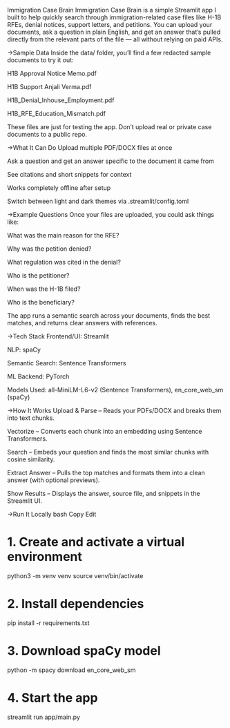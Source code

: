 Immigration Case Brain
Immigration Case Brain is a simple Streamlit app I built to help quickly search through immigration-related case files like H-1B RFEs, denial notices, support letters, and petitions.
You can upload your documents, ask a question in plain English, and get an answer that’s pulled directly from the relevant parts of the file — all without relying on paid APIs.

->Sample Data
Inside the data/ folder, you’ll find a few redacted sample documents to try it out:

H1B Approval Notice Memo.pdf

H1B Support Anjali Verma.pdf

H1B_Denial_Inhouse_Employment.pdf

H1B_RFE_Education_Mismatch.pdf

These files are just for testing the app.
Don’t upload real or private case documents to a public repo.

->What It Can Do
Upload multiple PDF/DOCX files at once

Ask a question and get an answer specific to the document it came from

See citations and short snippets for context

Works completely offline after setup

Switch between light and dark themes via .streamlit/config.toml

->Example Questions
Once your files are uploaded, you could ask things like:

What was the main reason for the RFE?

Why was the petition denied?

What regulation was cited in the denial?

Who is the petitioner?

When was the H-1B filed?

Who is the beneficiary?

The app runs a semantic search across your documents, finds the best matches, and returns clear answers with references.

->Tech Stack
Frontend/UI: Streamlit

NLP: spaCy

Semantic Search: Sentence Transformers

ML Backend: PyTorch

Models Used: all-MiniLM-L6-v2 (Sentence Transformers), en_core_web_sm (spaCy)

->How It Works
Upload & Parse – Reads your PDFs/DOCX and breaks them into text chunks.

Vectorize – Converts each chunk into an embedding using Sentence Transformers.

Search – Embeds your question and finds the most similar chunks with cosine similarity.

Extract Answer – Pulls the top matches and formats them into a clean answer (with optional previews).

Show Results – Displays the answer, source file, and snippets in the Streamlit UI.

->Run It Locally
bash
Copy
Edit
# 1. Create and activate a virtual environment
python3 -m venv venv
source venv/bin/activate

# 2. Install dependencies
pip install -r requirements.txt

# 3. Download spaCy model
python -m spacy download en_core_web_sm

# 4. Start the app
streamlit run app/main.py
